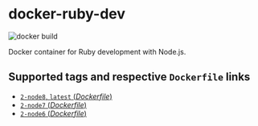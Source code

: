 # docker-ruby-dev
![docker build](https://img.shields.io/docker/automated/robertwtucker/ruby-dev.svg)

Docker container for Ruby development with Node.js.

## Supported tags and respective `Dockerfile` links

* [`2-node8`, `latest` (*Dockerfile*)](https://github.com/robertwtucker/docker-ruby-dev/blob/master/2-node8/Dockerfile)
* [`2-node7` (*Dockerfile*)](https://github.com/robertwtucker/docker-ruby-dev/blob/master/2-node7/Dockerfile)
* [`2-node6` (*Dockerfile*)](https://github.com/robertwtucker/docker-ruby-dev/blob/master/2-node6/Dockerfile)

